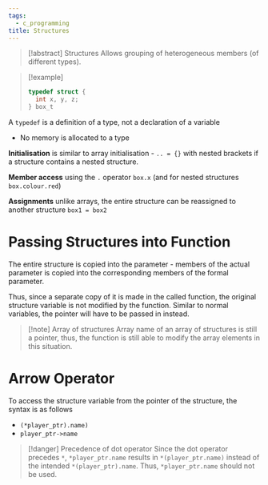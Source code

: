 ```yaml
---
tags:
  - c_programming
title: Structures
---
```

> [!abstract] Structures
> Allows grouping of heterogeneous members (of different types).

> [!example]
> ```C
> typedef struct {
> 	int x, y, z;
> } box_t
> ```

A `typedef` is a definition of a type, not a declaration of a variable
- No memory is allocated to a type

**Initialisation** is similar to array initialisation - `.. = {}` with nested brackets if a structure contains a nested structure.

**Member access** using the `.` operator ``box.x`` (and for nested structures `box.colour.red`)

**Assignments** unlike arrays, the entire structure can be reassigned to another structure `box1 = box2`

# Passing Structures into Function

The entire structure is copied into the parameter - members of the actual parameter is copied into the corresponding members of the formal parameter. 

Thus, since a separate copy of it is made in the called function, the original structure variable is not modified by the function. Similar to normal variables, the pointer will have to be passed in instead.

> [!note] Array of structures
> Array name of an array of structures is still a pointer, thus, the function is still able to modify the array elements in this situation.

# Arrow Operator

To access the structure variable from the pointer of the structure, the syntax is as follows
- `(*player_ptr).name)`
- `player_ptr->name`

> [!danger] Precedence of dot operator
> Since the dot operator precedes `*`, `*player_ptr.name` results in `*(player_ptr.name)` instead of the intended `*(player_ptr).name`. Thus, `*player_ptr.name` should not be used.
> 